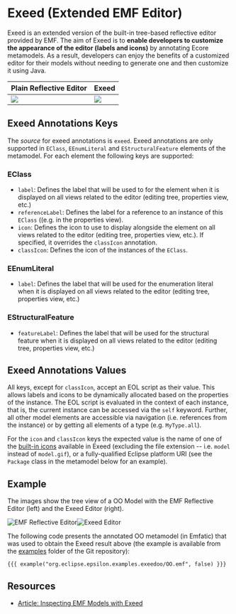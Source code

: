 # Exeed (Extended EMF Editor)

Exeed is an extended version of the built-in tree-based reflective editor provided by EMF. The aim of Exeed is to **enable developers to customize the appearance of the editor (labels and icons)** by annotating Ecore metamodels. As a result, developers can enjoy the benefits of a customized editor for their models without needing to generate one and then customize it using Java.

| Plain Reflective Editor | Exeed             |
| ----------------------- | -----             |
| ![](normaltree.png)     |![](exeedtree.png)|

## Exeed Annotations Keys
The *source* for exeed annotations is `exeed`. Exeed annotations are only supported in `EClass`, `EEnumLiteral` and `EStructuralFeature` elements of the metamodel. For each element the following keys are supported:

### EClass
* `label`: Defines the label that will be used to for the element when it is displayed on all views related to the editor (editing tree, properties view, etc.)
* `referenceLabel`: Defines the label for a reference to an instance of this `EClass` ((e.g. in the properties view).
* `icon`: Defines the icon to use to display alongside the element on all views related to the editor (editing tree, properties view, etc.). If specified, it overrides the `classIcon` annotation.
* `classIcon`: Defines the icon of the instances of the `EClass`.

### EEnumLiteral
* `label`: Defines the label that will be used for the enumeration literal when it is displayed on all views related to the editor (editing tree, properties view, etc.)

### EStructuralFeature
* `featureLabel`: Defines the label that will be used for the structural feature when it is displayed on all views related to the editor (editing tree, properties view, etc.)

## Exeed Annotations Values
All keys, except for `classIcon`, accept an EOL script as their value. This allows labels and icons to be dynamically allocated based on the properties of the instance. The EOL script is evaluated in the context of each instance, that is, the current instance can be accessed via the `self` keyword. Further, all other model elements are accessible via navigation (i.e. references from the instance) or by getting all elements of a type (e.g. `MyType.all`). 

For the `icon` and `classIcon` keys the expected value is the name of one of the [built-in icons](https://github.com/eclipse-epsilon/epsilon/tree/main/plugins/org.eclipse.epsilon.dt.exeed/icons) available in Exeed (excluding the file extension -- i.e. `model` instead of `model.gif`), or a fully-qualified Eclipse platform URI (see the `Package` class in the metamodel below for an example).

## Example
The images show the tree view of a OO Model with the EMF Reflective Editor (left) and the Exeed Editor (right).

![EMF Reflective Editor](normaltree.png)![Exeed Editor](exeedtree.png)

The following code presents the annotated OO metamodel (in Emfatic) that was used to obtain the Exeed result above (the example is available from the [examples](https://github.com/eclipse-epsilon/epsilon/tree/main/examples/org.eclipse.epsilon.examples.exeedoo) folder of the Git repository):

```emf
{{{ example("org.eclipse.epsilon.examples.exeedoo/OO.emf", false) }}}
```

## Resources
- [Article: Inspecting EMF Models with Exeed](../articles/inspect-models-exeed)